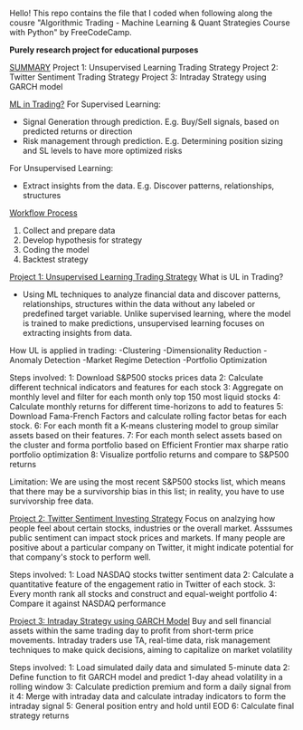 Hello! This repo contains the file that I coded when following along the cousre "Algorithmic Trading - Machine Learning & Quant Strategies Course with Python" by FreeCodeCamp.

**Purely research project for educational purposes**

<u>SUMMARY</u>
Project 1: Unsupervised Learning Trading Strategy
Project 2: Twitter Sentiment Trading Strategy
Project 3: Intraday Strategy using GARCH model

<u>ML in Trading?</u>
For Supervised Learning:
- Signal Generation through prediction. E.g. Buy/Sell signals, based on predicted returns or direction
- Risk management through prediction. E.g. Determining position sizing and SL levels to have more optimized risks

For Unsupervised Learning:
- Extract insights from the data. E.g. Discover patterns, relationships, structures

<u>Workflow Process</u>
1) Collect and prepare data
2) Develop hypothesis for strategy
3) Coding the model
4) Backtest strategy


<u>Project 1: Unsupervised Learning Trading Strategy</u>
What is UL in Trading?

- Using ML techniques to analyze financial data and discover patterns, relationships, structures within the data without any labeled or predefined target variable. Unlike supervised learning, where the model is trained to make predictions, unsupervised learning focuses on extracting insights from data.

How UL is applied in trading:
-Clustering
-Dimensionality Reduction
-Anomaly Detection
-Market Regime Detection
-Portfolio Optimization

Steps involved:
1: Download S&P500 stocks prices data
2: Calculate different technical indicators and features for each stock
3: Aggregate on monthly level and filter for each month only top 150 most liquid stocks
4: Calculate monthly returns for different time-horizons to add to features
5: Download Fama-French Factors and calculate rolling factor betas for each stock.
6: For each month fit a K-means clustering model to group similar assets based on their features.
7: For each month select assets based on the cluster and forma portfolio based on Efficient Frontier max sharpe ratio portfolio optimization
8: Visualize portfolio returns and compare to S&P500 returns

Limitation: We are using the most recent S&P500 stocks list, which means that there may be a survivorship bias in this list; in reality, you have to use survivorship free data.

<u>Project 2: Twitter Sentiment Investing Strategy</u>
Focus on analzying how people feel about certain stocks, industries or the overall market. Asssumes public sentiment can impact stock prices and markets. If many people are positive about a particular company on Twitter, it might indicate potential for that company's stock to perform well.

Steps involved:
1: Load NASDAQ stocks twitter sentiment data
2: Calculate a quantitative feature of the engagement ratio in Twitter of each stock.
3: Every month rank all stocks and construct and equal-weight portfolio
4: Compare it against NASDAQ performance

<u>Project 3: Intraday Strategy using GARCH Model</u>
Buy and sell financial assets within the same trading day to profit from short-term price movements. Intraday traders use TA, real-time data, risk management techniques to make quick decisions, aiming to capitalize on market volatility

Steps involved:
1: Load simulated daily data and simulated 5-minute data
2: Define function to fit GARCH model and predict 1-day ahead volatility in a rolling window
3: Calculate prediction premium and form a daily signal from it
4: Merge with intraday data and calculate intraday indicators to form the intraday signal
5: General position entry and hold until EOD
6: Calculate final strategy returns


